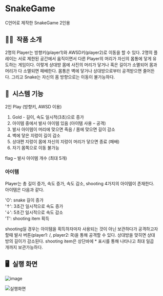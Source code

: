 # SnakeGame
C언어로 제작한 SnakeGame 2인용

## ✍🏻&nbsp; 작품 소개
2명의 Player는 방향키(player1)와 AWSD키(player2)로 이동을 할 수 있다. 
2명의 플레이는 서로 제한된 공간에서 움직이면서 다른 Player의 머리가 자신의 몸통에 닿게 유도하는 게임이다. 
이렇게 상대방 몸에 사진의 머리가 닿거나 혹은 길이가 소멸되어 몸과 머리가 다 소멸되면 패배한다. 
몸통은 벽에 닿거나 상대방으로부터 공격받으면 줄어든다. 그리고 Snake는 자신의 몸 방향으로는 이동이 불가능하다.<br>

## 📍&nbsp; 시스템 기능
2인 Play (방향키, AWSD 이용)

1. Gold - 길이, 속도 일시적(3초)으로 증가 <br>
2. 아이템 중에서 발사 아이템 있음 (아이템 사용 – 공격)<br>
3. 발사 아이템이 머리에 맞으면 죽음 / 몸에 맞으면 길이 감소<br>
3. 벽에 닿은 지렁이 길이 감소<br>
4. 상대편 지렁이 몸에 자신의 지렁이 머리가 닿으면 종료 (패배)<br>
5. 자기 몸쪽으로 이동 불가능<br>

flag – 발사 아이템 개수 (최대 5개)<br>

### 아이템
Player는 총 길이 증가, 속도 증가, 속도 감소, shooting 4가지의 아이템이 존재한다. 아이템은 다음과 같다.<br>

'O': snake 길이 증가<br>
'↑': 3초간 일시적으로 속도 증가<br>
'↓': 5초간 일시적으로 속도 감소<br>
'T': shooting item 획득<br>

shooting일 경우는 아이템을 획득하자마자 사용되는 것이 아닌 보관하다가 공격하고자 할때 발사 버튼(player1: /, player2: R)을 통해 공격할 수 있다. 상대방을 맞히면 상대방의 길이가 감소된다. shooting item은 상단바에 * 표시를 통해 나타나고 최대 일곱 개까지 보관가능하다.

## 🖥&nbsp; 실행 화면

![image](https://user-images.githubusercontent.com/109158497/199796563-6ec40132-a3b6-410d-b9d6-ebbc39602af3.png)
<br>

![실행화면](https://github.com/kyum-q/SnakeGame_C/assets/109158497/c7ac18ba-de0a-4e61-88e6-93d11f1d67dd)
